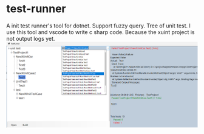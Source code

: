 # test-runner

A init test runner's tool for dotnet.
Support fuzzy query.
Tree of unit test.
I use this tool and vscode to write c sharp code.​ Because the xuint project is not output logs yet.
![test runner](https://github.com/lucky51/test-runner/blob/master/screenshot/test.png?raw=true)
